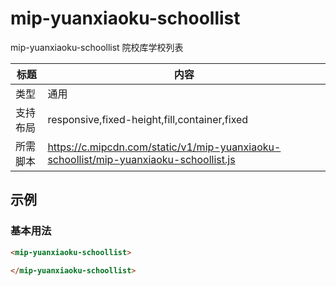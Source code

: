 # mip-yuanxiaoku-schoollist

mip-yuanxiaoku-schoollist 院校库学校列表

标题|内容
----|----
类型|通用
支持布局|responsive,fixed-height,fill,container,fixed
所需脚本|https://c.mipcdn.com/static/v1/mip-yuanxiaoku-schoollist/mip-yuanxiaoku-schoollist.js

## 示例

### 基本用法
```html
<mip-yuanxiaoku-schoollist>
    
</mip-yuanxiaoku-schoollist>
```


